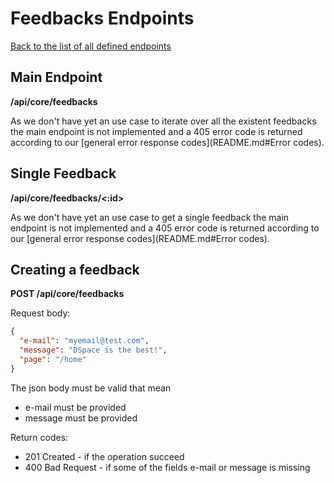 # Feedbacks Endpoints
[Back to the list of all defined endpoints](endpoints.md)

## Main Endpoint
**/api/core/feedbacks**   

As we don't have yet an use case to iterate over all the existent feedbacks the main endpoint is not implemented and a 405 error code is returned according to our [general error response codes](README.md#Error codes).

## Single Feedback
**/api/core/feedbacks/<:id>**

As we don't have yet an use case to get a single feedback the main endpoint is not implemented and a 405 error code is returned according to our [general error response codes](README.md#Error codes).

## Creating a feedback
**POST /api/core/feedbacks**

Request body:
```json
{
  "e-mail": "myemail@test.com",
  "message": "DSpace is the best!",
  "page": "/home"
}
```

The json body must be valid that mean
- e-mail must be provided
- message must be provided

Return codes:
* 201 Created - if the operation succeed
* 400 Bad Request - if some of the fields e-mail or message is missing